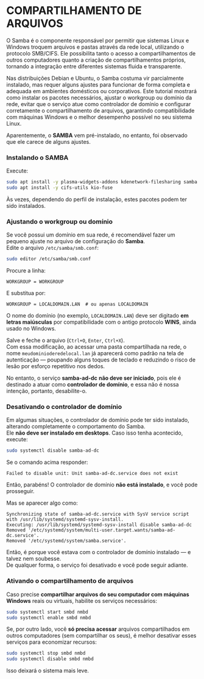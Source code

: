 # COMPARTILHAMENTO DE ARQUIVOS
O Samba é o componente responsável por permitir que sistemas Linux e Windows troquem arquivos e pastas através da rede local, utilizando o protocolo SMB/CIFS. Ele possibilita tanto o acesso a compartilhamentos de outros computadores quanto a criação de compartilhamentos próprios, tornando a integração entre diferentes sistemas fluida e transparente.

Nas distribuições Debian e Ubuntu, o Samba costuma vir parcialmente instalado, mas requer alguns ajustes para funcionar de forma completa e adequada em ambientes domésticos ou corporativos.
Este tutorial mostrará como instalar os pacotes necessários, ajustar o workgroup ou domínio da rede, evitar que o serviço atue como controlador de domínio e configurar corretamente o compartilhamento de arquivos, garantindo compatibilidade com máquinas Windows e o melhor desempenho possível no seu sistema Linux.

Aparentemente, o **SAMBA** vem pré-instalado, no entanto, foi observado que ele carece de alguns ajustes.

### Instalando o SAMBA
Execute:
```bash
sudo apt install -y plasma-widgets-addons kdenetwork-filesharing samba
sudo apt install -y cifs-utils kio-fuse
```

Às vezes, dependendo do perfil de instalação, estes pacotes podem ter sido instalados.

### Ajustando o workgroup ou domínio
Se você possui um domínio em sua rede, é recomendável fazer um pequeno ajuste no arquivo de configuração do **Samba**.  
Edite o arquivo `/etc/samba/smb.conf`:

```bash
sudo editor /etc/samba/smb.conf
```

Procure a linha:
```
WORKGROUP = WORKGROUP
```

E substitua por:
```
WORKGROUP = LOCALDOMAIN.LAN  # ou apenas LOCALDOMAIN
```

O nome do domínio (no exemplo, `LOCALDOMAIN.LAN`) deve ser digitado **em letras maiúsculas** por compatibilidade com o antigo protocolo **WINS**, ainda usado no Windows.  

Salve e feche o arquivo (`Ctrl+O`, `Enter`, `Ctrl+X`).     
Com essa modificação, ao acessar uma pasta compartilhada na rede, o nome `meudominioderedelocal.lan` já aparecerá como padrão na tela de autenticação — poupando alguns toques de teclado e reduzindo o risco de lesão por esforço repetitivo nos dedos.  

No entanto, o serviço **samba-ad-dc** **não deve ser iniciado**, pois ele é destinado a atuar como **controlador de domínio**, e essa não é nossa intenção, portanto, desabilite-o.

### Desativando o controlador de domínio
Em algumas situações, o controlador de domínio pode ter sido instalado, alterando completamente o comportamento do Samba.  
Ele **não deve ser instalado em desktops**. Caso isso tenha acontecido, execute:

```bash
sudo systemctl disable samba-ad-dc
```

Se o comando acima responder:
```
Failed to disable unit: Unit samba-ad-dc.service does not exist
```
Então, parabéns! O controlador de domínio **não está instalado**, e você pode prosseguir.

Mas se aparecer algo como:
```
Synchronizing state of samba-ad-dc.service with SysV service script with /usr/lib/systemd/systemd-sysv-install.
Executing: /usr/lib/systemd/systemd-sysv-install disable samba-ad-dc
Removed '/etc/systemd/system/multi-user.target.wants/samba-ad-dc.service'.
Removed '/etc/systemd/system/samba.service'.
```
Então, é porque você estava com o controlador de domínio instalado — e talvez nem soubesse.  
De qualquer forma, o serviço foi desativado e você pode seguir adiante.

### Ativando o compartilhamento de arquivos
Caso precise **compartilhar arquivos do seu computador com máquinas Windows** reais ou virtuais, habilite os serviços necessários:

```bash
sudo systemctl start smbd nmbd
sudo systemctl enable smbd nmbd
```

Se, por outro lado, você **só precisa acessar** arquivos compartilhados em outros computadores (sem compartilhar os seus), é melhor desativar esses serviços para economizar recursos:

```bash
sudo systemctl stop smbd nmbd
sudo systemctl disable smbd nmbd
```

Isso deixará o sistema mais leve.


